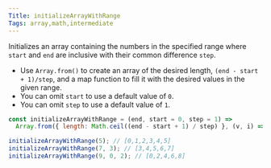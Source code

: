 ```yaml
---
Title: initializeArrayWithRange
Tags: array,math,intermediate
---
```


Initializes an array containing the numbers in the specified range where `start` and `end` are inclusive with their common difference `step`.

- Use `Array.from()` to create an array of the desired length, `(end - start + 1)/step`, and a map function to fill it with the desired values in the given range.
- You can omit `start` to use a default value of `0`.
- You can omit `step` to use a default value of `1`.

```js
const initializeArrayWithRange = (end, start = 0, step = 1) =>
  Array.from({ length: Math.ceil((end - start + 1) / step) }, (v, i) => i * step + start);
```

```js
initializeArrayWithRange(5); // [0,1,2,3,4,5]
initializeArrayWithRange(7, 3); // [3,4,5,6,7]
initializeArrayWithRange(9, 0, 2); // [0,2,4,6,8]
```
